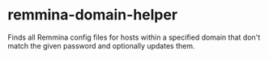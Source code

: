 remmina-domain-helper
=====================

Finds all Remmina config files for hosts within a specified domain that don't match the given password and optionally updates them.
